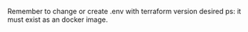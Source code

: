 
Remember to change or create
.env with terraform version desired ps: it must exist as an docker image.


